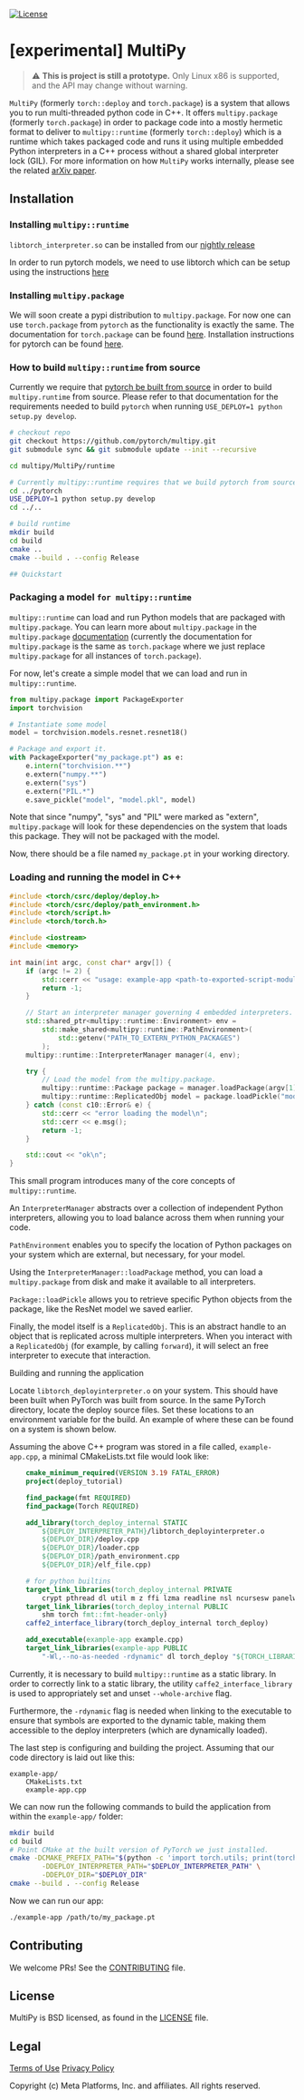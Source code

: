 [![License](https://img.shields.io/badge/License-BSD%203--Clause-blue.svg)](LICENSE)


# \[experimental\] MultiPy

> :warning: **This is project is still a prototype.** Only Linux x86 is supported, and the API may change without warning.

`MultiPy` (formerly `torch::deploy` and `torch.package`) is a system that allows you to run multi-threaded python code in C++. It offers `multipy.package` (formerly `torch.package`) in order to package code into a mostly hermetic format to deliver to `multipy::runtime` (formerly `torch::deploy`) which is a runtime which takes packaged
code and runs it using multiple embedded Python interpreters in a C++ process without a shared global interpreter lock (GIL). For more information on how `MultiPy` works
internally, please see the related [arXiv paper](https://arxiv.org/pdf/2104.00254.pdf).

## Installation
### Installing `multipy::runtime`
`libtorch_interpreter.so`  can be installed from our [nightly release](https://github.com/pytorch/multipy/releases/tag/nightly)

In order to run pytorch models, we need to use libtorch which can be setup using the instructions [here](https://pytorch.org/cppdocs/installing.html)

### Installing `multipy.package`
We will soon create a pypi distribution to `multipy.package`. For now one can use `torch.package` from `pytorch` as the functionality is exactly the same. The documentation for `torch.package` can be found [here](https://pytorch.org/docs/stable/package.html). Installation instructions for pytorch can be found [here](https://pytorch.org/get-started/locally/).

### How to build `multipy::runtime` from source
Currently we require that [pytorch be built from source](https://pytorch.org/get-started/locally/#mac-from-source) in order to build `multipy.runtime` from source. Please refer to that documentation for the requirements needed to build `pytorch` when running `USE_DEPLOY=1 python setup.py develop`.

```bash
# checkout repo
git checkout https://github.com/pytorch/multipy.git
git submodule sync && git submodule update --init --recursive

cd multipy/MultiPy/runtime

# Currently multipy::runtime requires that we build pytorch from source since we need to expose some objects in torch (ie. torch_python, etc.) for multipy::runtime to work.
cd ../pytorch
USE_DEPLOY=1 python setup.py develop
cd ../..

# build runtime
mkdir build
cd build
cmake ..
cmake --build . --config Release

## Quickstart

```

### Packaging a model `for multipy::runtime`

``multipy::runtime`` can load and run Python models that are packaged with
``multipy.package``. You can learn more about ``multipy.package`` in the
``multipy.package`` [documentation](https://pytorch.org/docs/stable/package.html#tutorials) (currently the documentation for `multipy.package` is the same as `torch.package` where we just replace `multipy.package` for all instances of `torch.package`).

For now, let's create a simple model that we can load and run in ``multipy::runtime``.

```python
from multipy.package import PackageExporter
import torchvision

# Instantiate some model
model = torchvision.models.resnet.resnet18()

# Package and export it.
with PackageExporter("my_package.pt") as e:
    e.intern("torchvision.**")
    e.extern("numpy.**")
    e.extern("sys")
    e.extern("PIL.*")
    e.save_pickle("model", "model.pkl", model)
```

Note that since "numpy", "sys" and "PIL" were marked as "extern", `multipy.package` will
look for these dependencies on the system that loads this package. They will not be packaged
with the model.

Now, there should be a file named ``my_package.pt`` in your working directory.


### Loading and running the model in C++
```cpp
#include <torch/csrc/deploy/deploy.h>
#include <torch/csrc/deploy/path_environment.h>
#include <torch/script.h>
#include <torch/torch.h>

#include <iostream>
#include <memory>

int main(int argc, const char* argv[]) {
    if (argc != 2) {
        std::cerr << "usage: example-app <path-to-exported-script-module>\n";
        return -1;
    }

    // Start an interpreter manager governing 4 embedded interpreters.
    std::shared_ptr<multipy::runtime::Environment> env =
        std::make_shared<multipy::runtime::PathEnvironment>(
            std::getenv("PATH_TO_EXTERN_PYTHON_PACKAGES")
        );
    multipy::runtime::InterpreterManager manager(4, env);

    try {
        // Load the model from the multipy.package.
        multipy::runtime::Package package = manager.loadPackage(argv[1]);
        multipy::runtime::ReplicatedObj model = package.loadPickle("model", "model.pkl");
    } catch (const c10::Error& e) {
        std::cerr << "error loading the model\n";
        std::cerr << e.msg();
        return -1;
    }

    std::cout << "ok\n";
}

```

This small program introduces many of the core concepts of ``multipy::runtime``.

An ``InterpreterManager`` abstracts over a collection of independent Python
interpreters, allowing you to load balance across them when running your code.

``PathEnvironment`` enables you to specify the location of Python
packages on your system which are external, but necessary, for your model.

Using the ``InterpreterManager::loadPackage`` method, you can load a
``multipy.package`` from disk and make it available to all interpreters.

``Package::loadPickle`` allows you to retrieve specific Python objects
from the package, like the ResNet model we saved earlier.

Finally, the model itself is a ``ReplicatedObj``. This is an abstract handle to
an object that is replicated across multiple interpreters. When you interact
with a ``ReplicatedObj`` (for example, by calling ``forward``), it will select
an free interpreter to execute that interaction.


Building and running the application

Locate `libtorch_deployinterpreter.o` on your system. This should have been
built when PyTorch was built from source. In the same PyTorch directory, locate
the deploy source files. Set these locations to an environment variable for the build.
An example of where these can be found on a system is shown below.

Assuming the above C++ program was stored in a file called, `example-app.cpp`, a
minimal CMakeLists.txt file would look like:

```cmake
    cmake_minimum_required(VERSION 3.19 FATAL_ERROR)
    project(deploy_tutorial)

    find_package(fmt REQUIRED)
    find_package(Torch REQUIRED)

    add_library(torch_deploy_internal STATIC
        ${DEPLOY_INTERPRETER_PATH}/libtorch_deployinterpreter.o
        ${DEPLOY_DIR}/deploy.cpp
        ${DEPLOY_DIR}/loader.cpp
        ${DEPLOY_DIR}/path_environment.cpp
        ${DEPLOY_DIR}/elf_file.cpp)

    # for python builtins
    target_link_libraries(torch_deploy_internal PRIVATE
        crypt pthread dl util m z ffi lzma readline nsl ncursesw panelw)
    target_link_libraries(torch_deploy_internal PUBLIC
        shm torch fmt::fmt-header-only)
    caffe2_interface_library(torch_deploy_internal torch_deploy)

    add_executable(example-app example.cpp)
    target_link_libraries(example-app PUBLIC
        "-Wl,--no-as-needed -rdynamic" dl torch_deploy "${TORCH_LIBRARIES}")
```

Currently, it is necessary to build ``multipy::runtime`` as a static library.
In order to correctly link to a static library, the utility ``caffe2_interface_library``
is used to appropriately set and unset ``--whole-archive`` flag.

Furthermore, the ``-rdynamic`` flag is needed when linking to the executable
to ensure that symbols are exported to the dynamic table, making them accessible
to the deploy interpreters (which are dynamically loaded).

The last step is configuring and building the project. Assuming that our code
directory is laid out like this:
```
example-app/
    CMakeLists.txt
    example-app.cpp
```


We can now run the following commands to build the application from within the
``example-app/`` folder:

```bash
mkdir build
cd build
# Point CMake at the built version of PyTorch we just installed.
cmake -DCMAKE_PREFIX_PATH="$(python -c 'import torch.utils; print(torch.utils.cmake_prefix_path)')" .. \
        -DDEPLOY_INTERPRETER_PATH="$DEPLOY_INTERPRETER_PATH" \
        -DDEPLOY_DIR="$DEPLOY_DIR"
cmake --build . --config Release
```



Now we can run our app:

```bash
./example-app /path/to/my_package.pt
```

## Contributing

We welcome PRs! See the [CONTRIBUTING](CONTRIBUTING.md) file.

## License

MultiPy is BSD licensed, as found in the [LICENSE](LICENSE) file.

## Legal

[Terms of Use](https://opensource.facebook.com/legal/terms)
[Privacy Policy](https://opensource.facebook.com/legal/privacy)

Copyright (c) Meta Platforms, Inc. and affiliates.
All rights reserved.

